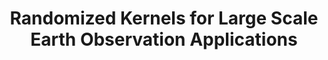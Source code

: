 ---
title: "Randomized Kernels for Large Scale Earth Observation Applications"
img: "fourierfourier.webp"
image_alt: "Randomized Kernels Image"
link: "./randomized_kernels/content"
description: |
  Kernel methods are powerful machine learning algorithms, widely used in remote sensing and geosciences. This paper introduces an efficient kernel method for fast statistical retrieval of atmospheric and biophysical parameters. The method approximates a kernel matrix with projections on random bases sampled from the Fourier domain.
references: []
---